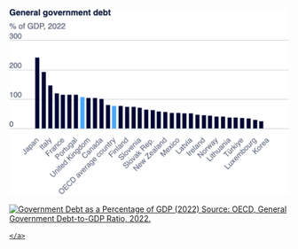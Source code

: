 ![Government Debt Chart](OECD.png)

<div class='tableauPlaceholder' id='viz1725916286512' style='position: relative'>
  <noscript>
    <a href='#'>
      <img alt='Government Debt as a Percentage of GDP (2022) Source: OECD, General Government Debt-to-GDP Ratio, 2022.' 
           src='https://public.tableau.com/static/images/Bo/Book1_17259162460720/OECD-Debt-to-GDPRatiobyCountry/1_rss.png' 
           style='border: none' />

    </a>
  </noscript>
  <object class='tableauViz' style='display:none;'>
    <param name='host_url' value='https%3A%2F%2Fpublic.tableau.com%2F' />
    <param name='embed_code_version' value='3' />
    <param name='site_root' value='' />
    <param name='name' value='Book1_17259162460720/OECD-Debt-to-GDPRatiobyCountry' />
    <param name='tabs' value='no' />
    <param name='toolbar' value='yes' />
    <param name='static_image' value='https://public.tableau.com/static/images/Bo/Book1_17259162460720/OECD-Debt-to-GDPRatiobyCountry/1.png' />
    <param name='animate_transition' value='yes' />
    <param name='display_static_image' value='yes' />
    <param name='display_spinner' value='yes' />
    <param name='display_overlay' value='yes' />
    <param name='display_count' value='yes' />
    <param name='language' value='en-US' />
    <param name='filter' value='publish=yes' />
  </object>
</div>
<script type='text/javascript'>
  var divElement = document.getElementById('viz1725916286512');
  var vizElement = divElement.getElementsByTagName('object')[0];
  vizElement.style.width='100%';
  vizElement.style.height=(divElement.offsetWidth * 0.75) + 'px';
  var scriptElement = document.createElement('script');
  scriptElement.src = 'https://public.tableau.com/javascripts/api/viz_v1.js';
  vizElement.parentNode.insertBefore(scriptElement, vizElement);
</script>


 



